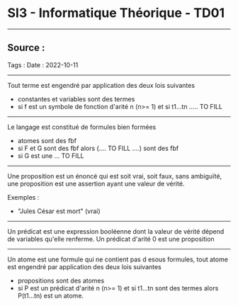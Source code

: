 # SI3 - Informatique Théorique - TD01
---

Source : 
- 
Tags : 
Date : 2022-10-11

---

Tout terme est engendré par application des deux lois suivantes
- constantes et variables sont des termes
- si f est un symbole de fonction d'arité n (n>= 1) et si t1...tn ..... TO FILL

---

Le langage est constitué de formules bien formées
- atomes sont des fbf
- si F et G sont des fbf alors (.... TO FILL ....) sont des fbf
- si G est une ... TO FILL

---

Une proposition est un énoncé qui est soit vrai, soit faux, sans ambiguïté, une proposition est une assertion ayant une valeur de vérité.

Exemples : 
- "Jules César est mort" (vrai)

---

Un prédicat est une expression booléenne dont la valeur de vérité dépend de variables qu'elle renferme. Un prédicat d'arité 0 est une proposition

---

Un atome est une formule qui ne contient pas d esous formules, tout atome est engendré par application des deux lois suivantes
- propositions sont des atomes
- si P est un prédicat d'arité n (n>= 1) et si t1...tn sont des termes alors P(t1...tn) est un atome.
